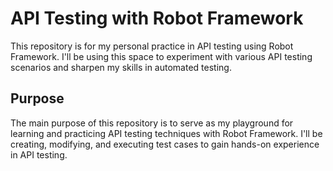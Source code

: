# API Testing with Robot Framework


This repository is for my personal practice in API testing using Robot Framework. I'll be using this space to experiment with various API testing scenarios and sharpen my skills in automated testing.

## Purpose

The main purpose of this repository is to serve as my playground for learning and practicing API testing techniques with Robot Framework. I'll be creating, modifying, and executing test cases to gain hands-on experience in API testing.

